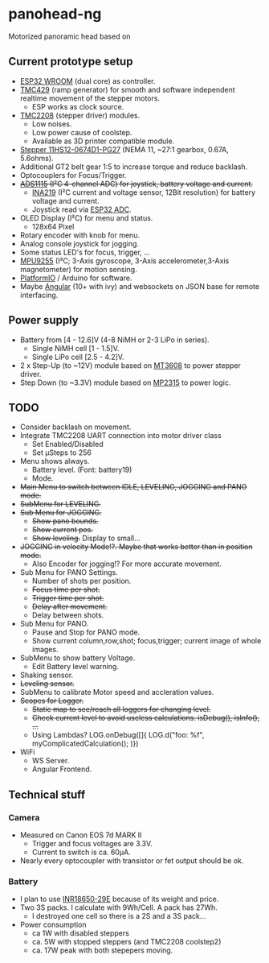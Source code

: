 # panohead-ng

Motorized panoramic head based on

## Current prototype setup

- [ESP32 WROOM](https://www.espressif.com/en/products/hardware/esp-wroom-32/overview) (dual core) as controller.
- [TMC429](https://www.trinamic.com/fileadmin/assets/Products/ICs_Documents/TMC429_datasheet.pdf) (ramp generator) for smooth and software independent realtime movement of the stepper motors.
  - ESP works as clock source.
- [TMC2208](https://shop.watterott.com/SilentStepStick-TMC2208_1) (stepper driver) modules.
  - Low noises.
  - Low power cause of coolstep.
  - Available as 3D printer compatible module.
- [Stepper 11HS12-0674D1-PG27](https://www.omc-stepperonline.com/download/11HS12-0674D1-PG27.pdf) (NEMA 11, ~27:1 gearbox, 0.67A, 5.6ohms).
- Additional GT2 belt gear 1:5 to increase torque and reduce backlash.
- Optocouplers for Focus/Trigger.
- ~~[ADS1115](http://www.ti.com/lit/ds/symlink/ads1115.pdf) (I²C 4-channel ADC) for joystick, battery voltage and current.~~
  - [INA219](http://www.ti.com/lit/ds/symlink/ina219.pdf) (I²C current and voltage sensor, 12Bit resolution) for battery voltage and current.
  - Joystick read via [ESP32 ADC](https://randomnerdtutorials.com/esp32-adc-analog-read-arduino-ide/).
- OLED Display (I²C) for menu and status.
  - 128x64 Pixel
- Rotary encoder with knob for menu.
- Analog console joystick for jogging.
- Some status LED's for focus, trigger, ...
- [MPU9255](https://stanford.edu/class/ee267/misc/MPU-9255-Datasheet.pdf) (I²C; 3-Axis gyroscope, 3-Axis accelerometer,3-Axis magnetometer) for motion sensing.
- [PlatformIO](https://platformio.org/) / Arduino for software.
- Maybe [Angular](https://angular.io/) (10+ with ivy) and websockets on JSON base for remote interfacing.

## Power supply

- Battery from [4 - 12.6]V (4-8 NiMH or 2-3 LiPo in series).
  - Single NiMH cell [1 - 1.5]V.
  - Single LiPo cell [2.5 - 4.2]V.
- 2 x Step-Up (to ~12V) module based on [MT3608](https://prom-electric.ru/media/MT3608.pdf) to power stepper driver.
- Step Down (to ~3.3V) module based on [MP2315](https://www.monolithicpower.com/en/documentview/productdocument/index/version/2/document_type/Datasheet/lang/en/sku/MP2315/document_id/513/) to power logic.

## TODO

- Consider backlash on movement.
- Integrate TMC2208 UART connection into motor driver class
  - Set Enabled/Disabled
  - Set µSteps to 256
- Menu shows always.
  - Battery level. (Font: battery19)
  - Mode.
- ~~Main Menu to switch between IDLE, LEVELING, JOGGING and PANO mode.~~
- ~~SubMenu for LEVELING.~~
- ~~Sub Menu for JOGGING.~~
  - ~~Show pano bounds.~~
  - ~~Show current pos.~~
  - ~~Show leveling.~~ Display to small...
- ~~JOGGING in velocity Mode!?. Maybe that works better than in position mode.~~
  - Also Encoder for jogging!? For more accurate movement.
- Sub Menu for PANO Settings.
  - Number of shots per position.
  - ~~Focus time per shot.~~
  - ~~Trigger  time per shot.~~
  - ~~Delay after movement.~~
  - Delay between shots.
- Sub Menu for PANO.
  - Pause and Stop for PANO mode.
  - Show current column,row,shot; focus,trigger; current image of whole images.
- SubMenu to show battery Voltage.
  - Edit Battery level warning.
- Shaking sensor.
- ~~Leveling sensor.~~
- SubMenu to calibrate Motor speed and accleration values.
- ~~Scopes for Logger.~~
  - ~~Static map to see/reach all loggers for changing level.~~
  - ~~Check current level to avoid useless calculations. isDebug(), isInfo(), ...~~
  - Using Lambdas? LOG.onDebug([]{ LOG.d("foo: %f", myComplicatedCalculation(); )})
- WiFi
  - WS Server.
  - Angular Frontend.

## Technical stuff

### Camera

- Measured on Canon EOS 7d MARK II
  - Trigger and focus voltages are 3.3V.
  - Current to switch is ca. 60µA.
- Nearly every optocoupler with transistor or fet output should be ok.

### Battery

- I plan to use [INR18650-29E](https://irp-cdn.multiscreensite.com/80106371/files/uploaded/file9.pdf) because of its weight and price.
- Two 3S packs. I calculate with 9Wh/Cell. A pack has 27Wh.
  - I destroyed one cell so there is a 2S and a 3S pack...
- Power consumption
  - ca 1W with disabled steppers
  - ca. 5W with stopped steppers (and TMC2208 coolstep2)
  - ca. 17W peak with both stepepers moving.
